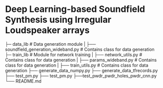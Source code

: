 # Deep Learning-based Soundfield Synthesis using Irregular Loudspeaker arrays
├─ data_lib                               # Data generation module
|  ├── soundfield_generation_wideband.py  # Contains class for data generation
├─ train_lib                              # Module for network training
|  ├── network_utils.py  # Contains class for data generation
|  ├── params_wideband.py  # Contains class for data generation
|  ├── train_utils.py  # Contains class for data generation
├── generate_data_numpy.py
├── generate_data_tfrecords.py
├── test_pm.py
├── test_pm.py
├──test_pwdr_pwdr_holes_pwdr_cnn.py
└── README.md

